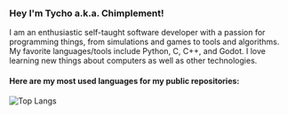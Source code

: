 ### Hey I'm Tycho a.k.a. Chimplement!

I am an enthusiastic self-taught software developer with a passion for programming things, from simulations and games to tools and algorithms. My favorite languages/tools include Python, C, C++, and Godot. I love learning new things about computers as well as other technologies.

#### Here are my most used languages for my public repositories:
![Top Langs](https://github-readme-stats.vercel.app/api/top-langs/?username=chimplement&layout=compact&theme=dracula&bg_color=00000000&border_color=00000000&hide_title=true&size_weight=0.5&count_weight=0.5)
